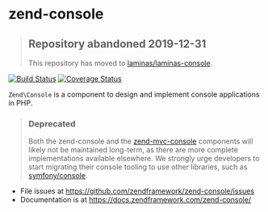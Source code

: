 # zend-console

> ## Repository abandoned 2019-12-31
>
> This repository has moved to [laminas/laminas-console](https://github.com/laminas/laminas-console).

[![Build Status](https://secure.travis-ci.org/zendframework/zend-console.svg?branch=master)](https://secure.travis-ci.org/zendframework/zend-console)
[![Coverage Status](https://coveralls.io/repos/github/zendframework/zend-console/badge.svg?branch=master)](https://coveralls.io/github/zendframework/zend-console?branch=master)

`Zend\Console` is a component to design and implement console applications in PHP.

> ### Deprecated
>
> Both the zend-console and the [zend-mvc-console](https://docs.zendframework.com/zend-mvc-console/)
> components will likely not be maintained long-term, as there are more complete
> implementations available elsewhere. We strongly urge developers to start
> migrating their console tooling to use other libraries, such as
> [symfony/console](https://github.com/symfony/console).

- File issues at https://github.com/zendframework/zend-console/issues
- Documentation is at https://docs.zendframework.com/zend-console/
